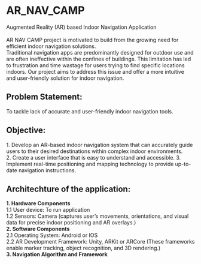 # AR_NAV_CAMP
Augmented Reality (AR) based Indoor Navigation Application
<br><br>
AR NAV CAMP project is motivated to build from the growing need for efficient indoor navigation solutions.
<br>
Traditional navigation apps are predominantly designed for outdoor use and are often ineffective within the confines of buildings. This limitation has led to frustration and time wastage for users trying to find specific locations indoors. Our project aims to address this issue and offer a more intuitive and user-friendly solution for indoor navigation.
<br>
<h2>Problem Statement:</h2>
To tackle lack of accurate and user-friendly indoor navigation tools.
<br>
<h2>Objective:</h2>
1. Develop an AR-based indoor navigation system that can accurately guide users to their desired destinations within complex indoor environments.<br>
2. Create a user interface that is easy to understand and accessible.
3. Implement real-time positioning and mapping technology to provide up-to-date navigation instructions.
<br>
<h2>Architechture of the application:</h2>
<b>1. Hardware Components</b>
<br>
1.1 User device: To run application <br>
1.2 Sensors: Camera (captures user’s movements, orientations, and visual data for precise indoor positioning and AR overlays.)
<br>
<b>2. Software Components</b>
<br>
2.1 Operating System: Android or IOS <br>
2.2 AR Development Framework: Unity, ARKit or ARCore (These frameworks enable marker tracking, object recognition, and 3D rendering.)
<br>
<b>3. Navigation Algorithm and Framework</b>
